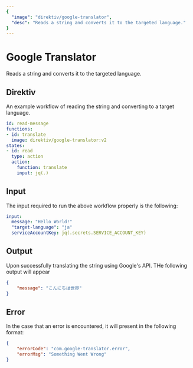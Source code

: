 ```yaml
---
{
  "image": "direktiv/google-translator",
  "desc": "Reads a string and converts it to the targeted language."
}
---
```


# Google Translator

Reads a string and converts it to the targeted language.

## Direktiv

An example workflow of reading the string and converting to a target language.

```yaml
id: read-message
functions:
- id: translate
  image: direktiv/google-translator:v2
states:
- id: read
  type: action
  action:
    function: translate
    input: jq(.)
```

## Input

The input required to run the above workflow properly is the following:

```yaml
input:
  message: "Hello World!"
  "target-language": "ja"
  serviceAccountKey: jq(.secrets.SERVICE_ACCOUNT_KEY)
```

## Output

Upon successfully translating the string using Google's API. THe following output will appear

```json
{
    "message": "こんにちは世界"
}
```

## Error

In the case that an error is encountered, it will present in the following format:

```json
{
    "errorCode": "com.google-translator.error",
    "errorMsg": "Something Went Wrong"
}
```
